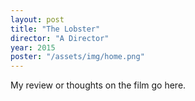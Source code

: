 ```yaml
---
layout: post
title: "The Lobster"
director: "A Director"
year: 2015
poster: "/assets/img/home.png"
---
```


My review or thoughts on the film go here.
